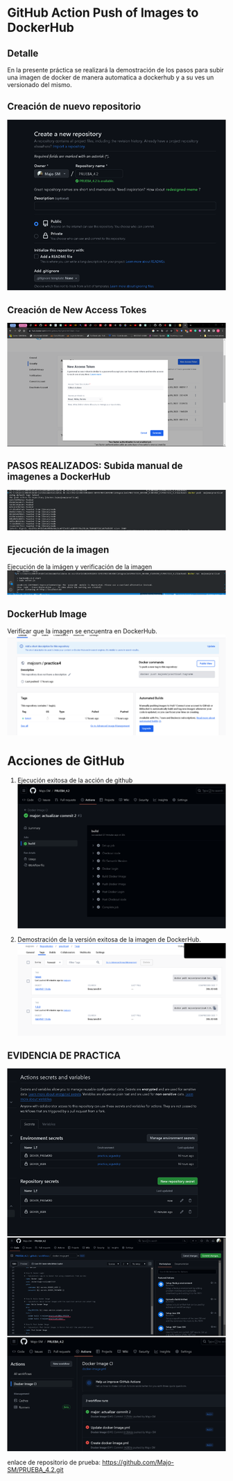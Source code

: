 # GitHub Action Push of Images to DockerHub 

## Detalle
En la presente práctica se realizará la demostración de los pasos para subir una imagen de docker de manera automatica a dockerhub y a su ves un versionado del mismo.

## Creación de nuevo repositorio
![Alt text](image-1.png)

## Creación de New Access Tokes
![Alt text](image-2.png)

## PASOS REALIZADOS: Subida manual de imagenes a DockerHub

![Alt text](image.png)

## Ejecución de la imagen
Ejecución de la imágen y verificación de la imagen
![Alt text](image-3.png) 

## DockerHub Image
Verificar que la imagen se encuentra en DockerHub.
![Alt text](image-4.png)

# Acciones de GitHub
1. Ejecución exitosa de la acción de github
![Alt text](image-5.png) 

2. Demostración de la versión exitosa de la imagen de DockerHub.
![Alt text](image-6.png)

## EVIDENCIA DE PRACTICA
![Alt text](image-9.png)
![Alt text](image-8.png)
![Alt text](image-7.png)

enlace de repositorio de prueba: https://github.com/Majo-SM/PRUEBA_4.2.git